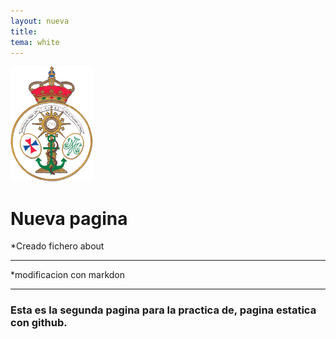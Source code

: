 ```yaml
---
layout: nueva
title:
tema: white
---
```

![imag.cabecera](img/escudo.png)
# Nueva pagina

*Creado fichero about
<hr/>
*modificacion con markdon
<hr/>

### Esta es la segunda pagina para la practica de, pagina estatica con github.
